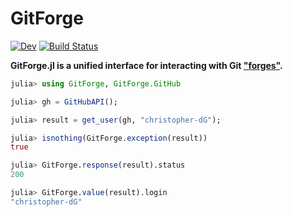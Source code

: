# GitForge

[![Dev](https://img.shields.io/badge/docs-dev-blue.svg)](https://cdg.dev/GitForge.jl/dev)
[![Build Status](https://travis-ci.com/christopher-dG/GitForge.jl.svg?branch=master)](https://travis-ci.com/christopher-dG/GitForge.jl)

**GitForge.jl is a unified interface for interacting with Git ["forges"](https://en.wikipedia.org/wiki/Forge_(software)).**

```julia
julia> using GitForge, GitForge.GitHub

julia> gh = GitHubAPI();

julia> result = get_user(gh, "christopher-dG");

julia> isnothing(GitForge.exception(result))
true

julia> GitForge.response(result).status
200

julia> GitForge.value(result).login
"christopher-dG"
```
